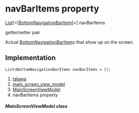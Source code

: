 
<div>

# navBarItems property

</div>


[List](https://api.flutter.dev/flutter/dart-core/List-class.html)[\<[[BottomNavigationBarItem](https://api.flutter.dev/flutter/widgets/BottomNavigationBarItem-class.html)]\>]
navBarItems


getter/setter pair




Actual
[BottomNavigationBarItem](https://api.flutter.dev/flutter/widgets/BottomNavigationBarItem-class.html)s
that show up on the screen.



## Implementation

``` language-dart
List<BottomNavigationBarItem> navBarItems = [];
```







1.  [talawa](../../index.md)
2.  [main_screen_view_model](../../view_model_main_screen_view_model/)
3.  [MainScreenViewModel](../../view_model_main_screen_view_model/MainScreenViewModel-class.md)
4.  navBarItems property

##### MainScreenViewModel class







